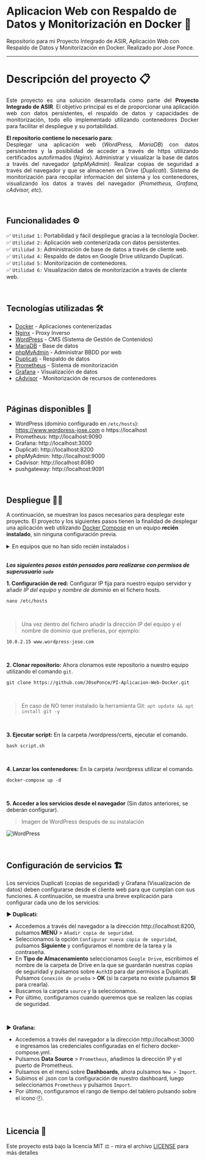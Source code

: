 # Aplicacion Web con Respaldo de Datos y Monitorización en Docker 🐳
Repositorio para mi Proyecto Integrado de ASIR, Aplicación Web con Respaldo de Datos y Monitorización en Docker. Realizado por Jose Ponce.
<hr>

# Descripción del proyecto 📋

<p align="justify">
  Este proyecto es una solución desarrollada como parte del <b>Proyecto Integrado de ASIR</b>. El objetivo principal es el de proporcionar una aplicación web con datos persistentes, el respaldo de datos y capacidades de monitorización, todo ello implementado utilizando contenedores Docker para facilitar el despliegue y su portabilidad.
</p>

<p align="justify">
  <b>El repositorio contiene lo necesario para:</b>
  <br>
  Desplegar una aplicación web (<i>WordPress, MariaDB</i>) con datos persistentes y la posibilidad de acceder a través de https utilizando certificados autofirmados (<i>Nginx</i>). Administrar y visualizar la base de datos a través del navegador (<i>phpMyAdmin</i>). Realizar copias de seguridad a través del navegador y que se almacenen en Drive (<i>Duplicati</i>). Sistema de monitorización para recopilar información del sistema y los contenedores, visualizando los datos a través del navegador (<i>Prometheus, Grafana, cAdvisor, etc</i>).
</p>

<br>

## Funcionalidades ⚙️

✅ `Utilidad 1:` Portabilidad y fácil despliegue gracias a la tecnología Docker. <br>
✅ `Utilidad 2:` Aplicación web contenerizada con datos persistentes. <br>
✅ `Utilidad 3:` Administración de base de datos a través de cliente web. <br>
✅ `Utilidad 4:` Respaldo de datos en Google Drive utilizando Duplicati. <br>
✅ `Utilidad 5:` Monitorización de contenedores. <br>
✅ `Utilidad 6:` Visualización datos de monitorización a través de cliente web. <br>

<br>

## Tecnologías utilizadas 🛠️

* [Docker](https://www.docker.com/) - Aplicaciones contenerizadas
* [Nginx](https://www.nginx.com/) - Proxy Inverso
* [WordPress](https://wordpress.com/es/) - CMS (Sistema de Gestión de Contenidos)
* [MariaDB](https://mariadb.org/) - Base de datos
* [phpMyAdmin](https://www.phpmyadmin.net/) - Administrar BBDD por web
* [Duplicati](https://www.duplicati.com/) - Respaldo de datos
* [Prometheus](https://prometheus.io/) - Sistema de monitorización
* [Grafana](https://grafana.com/) - Visualización de datos
* [cAdvisor](https://hub.docker.com/r/google/cadvisor/) - Monitorización de recursos de contenedores

<br>

## Páginas disponibles 📃

- WordPress (dominio configurado en `/etc/hosts`): https://www.wordpress-jose.com o https://localhost
- Prometheus: http://localhost:9090
- Grafana: http://localhost:3000
- Duplicati: http://localhost:8200
- phpMyAdmin: http://localhost:9000
- Cadvisor: http://localhost:8080
- pushgateway: http://localhost:9091

<br>

## Despliegue 👨‍💻

A continuación, se muestran los pasos necesarios para desplegar este proyecto. El proyecto y los siguientes pasos tienen la finalidad de desplegar una aplicación web utilizando [Docker Compose](https://docs.docker.com/compose/) en un equipo **recién instalado**, sin ninguna configuración previa.
<br>
<details><summary>En equipos que no han sido recién instalados ℹ️ </summary>Si ya tienes Docker instalado en tu sistema simplemente revisa los pasos 1, 2 y 4, y comprueba que se ajusta a tu situación. (Dirección IP correctamente configurada, puertos ocupados, cerrados o bloqueados por el firewall, existencia del fichero daemon.json para configurar el daemon de Docker, etc...)
<br>
El script del paso 3 instala Docker y Docker Compose en el sistema, además de mover el fichero daemon.json a la ubicación de Docker necesaria, sobreescribiendo cualquier fichero de configuración daemon.json anterior. También genera los certificados autofirmados necesarios para acceder a WordPress a través de https de forma local y realiza un pull de las imagenes necesarias.
</details>
<br>

***Los siguientes pasos están pensados para realizarse con permisos de superusuario `sudo`***

**1. Configuración de red:** Configurar IP fija para nuestro equipo servidor y añadir *IP del equipo* y *nombre de dominio* en el fichero hosts. <br>
```shell
nano /etc/hosts
```

<br>

> Una vez dentro del fichero añadir la dirección IP del equipo y el nombre de dominio que prefieras, por ejemplo:

```shell
10.0.2.15 www.wordpress-jose.com
```

<br>

**2. Clonar repositorio:** Ahora clonamos este repositorio a nuestro equipo utilizando el comando `git`. <br>
```shell
git clone https://github.com/J0sePonce/PI-Aplicacion-Web-Docker.git
```

<br>

> En caso de NO tener instalado la herramienta Git: `apt update && apt install git -y`

<br>

**3. Ejecutar script:** En la carpeta /wordpress/certs, ejecutar el comando. <br>
```shell
bash script.sh
```

<br>

**4. Lanzar los contenedores:** En la carpeta /wordpress utilizar el comando. <br>
```shell
docker-compose up -d
```

<br>

**5. Acceder a los servicios desde el navegador** (Sin datos anteriores, se deberán configurar). <br>

> Imagen de WordPress después de su instalación

![WordPress](https://github.com/J0sePonce/PI-Aplicacion-Web-Docker/assets/93582239/b01d331f-86d9-4276-a277-9f04b4bf3fcf)

<br>

## Configuración de servicios 🏗️

Los servicios Duplicati (copias de seguridad) y Grafana (Visualización de datos) deben configurarse desde el cliente web para que cumplan con sus funciones. A continuación, se muestra una breve explicación para configurar cada uno de los servicios:

▶️ <b>Duplicati:</b>
- Accedemos a través del navegador a la dirección http://localhost:8200, pulsamos **MENÚ** > `Añadir copia de seguridad`.
- Seleccionamos la opción `Configurar nueva copia de seguridad`, pulsamos **Siguiente** y configuramos el nombre de la tarea y la contraseña.
- En **Tipo de Almacenamiento** seleccionamos `Google Drive`, escribimos el nombre de la carpeta de Drive en la que se guardarán nuestras copias de seguridad y pulsamos sobre `AuthID` para dar permisos a Duplicati. Pulsamos `Conexión de prueba` > **OK** (si la carpeta no existe pulsamos **SI** para crearla).
- Buscamos la carpeta `source` y la seleccionamos.
- Por último, configuramos cuando queremos que se realizen las copias de seguridad.

<br>

▶️ <b>Grafana:</b> <br>
- Accedemos a través del navegador a la dirección http://localhost:3000 e ingresamos las credenciales configuradas en el fichero docker-compose.yml.
- Pulsamos <b>Data Source</b> > `Prometheus`, añadimos la dirección IP y el puerto de Prometheus.
- Pulsamos en el menú sobre <b>Dashboards</b>, ahora pulsamos `New > Import`.
- Subimos el .json con la configuración de nuestro dashboard, luego seleccionamos `Prometheus` y pulsamos `Import`.
- Por último, configuramos el rango de tiempo del tablero pulsando sobre el icono 🕘.

<br>

## Licencia 📄

Este proyecto está bajo la licencia MIT ⚖️ - mira el archivo [LICENSE](LICENSE) para más detalles
